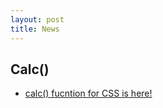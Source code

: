 ```yaml
---
layout: post
title: News
---
```


## Calc()
* [calc() fucntion for CSS is here! ](http://webdesign.tutsplus.com/tutorials/calc-grids-are-the-best-grids--cms-22902)